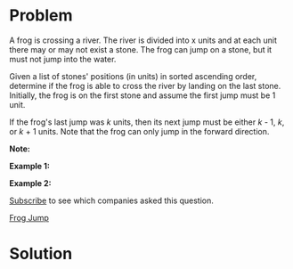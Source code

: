 
# Problem

A frog is crossing a river. The river is divided into x units and at each unit
there may or may not exist a stone. The frog can jump on a stone, but it must
not jump into the water.

Given a list of stones' positions (in units) in sorted ascending order,
determine if the frog is able to cross the river by landing on the last stone.
Initially, the frog is on the first stone and assume the first jump must be 1
unit.

If the frog's last jump was _k_ units, then its next jump must be either _k_ -
1, _k_, or _k_ + 1 units. Note that the frog can only jump in the forward
direction.

**Note:**

**Example 1:**

**Example 2:**

[Subscribe](/subscribe/) to see which companies asked this question.



[Frog Jump](https://leetcode.com/problems/frog-jump)

# Solution



